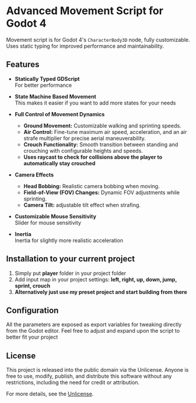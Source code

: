 # Advanced Movement Script for Godot 4

Movement script is for Godot 4's `CharacterBody3D` node, fully customizable. Uses static typing for improved performance and maintainability.

## Features

- **Statically Typed GDScript**  
  For better performance

- **State Machine Based Movement**  
  This makes it easier if you want to add more states for your needs

- **Full Control of Movement Dynamics**  
  - **Ground Movement:** Customizable walking and sprinting speeds.
  - **Air Control:** Fine-tune maximum air speed, acceleration, and an air strafe multiplier for precise aerial maneuverability.
  - **Crouch Functionality:** Smooth transition between standing and crouching with configurable heights and speeds.
  - **Uses raycast to check for collisions above the player to automatically stay crouched**
  
- **Camera Effects**  
  - **Head Bobbing:** Realistic camera bobbing when moving.
  - **Field-of-View (FOV) Changes:** Dynamic FOV adjustments while sprinting.
  - **Camera Tilt:** adjustable tilt effect when strafing.

- **Customizable Mouse Sensitivity**  
  Slider for mouse sensitivity

- **Inertia**  
  Inertia for slightly more realistic acceleration

## Installation to your current project

1. Simply put **player** folder in your project folder
2. Add input map in your project settings: **left, right, up, down, jump, sprint, crouch**
3. **Alternatively just use my preset project and start building from there**


## Configuration

All the parameters are exposed as export variables for tweaking directly from the Godot editor.
Feel free to adjust and expand upon the script to better fit your project

## License

This project is released into the public domain via the Unlicense. Anyone is free to use, modify, publish, and distribute this software without any restrictions, including the need for credit or attribution.

For more details, see the [Unlicense](http://unlicense.org/).
